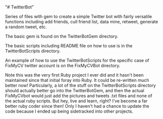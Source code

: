 "# TwitterBot" 

Series of files with gem to create a simple Twitter bot with fairly versatile functions including add friends, cull friend list, data mine, retweet, generate a random tweet, etc.

The basic gem is found on the TwitterBotGem directory.

The basic scripts including README file on how to use is in the TwitterBotScripts directory.

An example of how to use the TwitterBotScripts for the specific case of FixMyCV twitter account is on the FixMyCVBot directory.


Note this was the very first Ruby project I ever did and it hasn't been maintained since that initial foray into Ruby. It could be re-written much better now! Particularly, a lot of the stuff on the TwitterBotScripts directory should actually better go into the TwitterBotGem, and then the actual FixMyCVbot would just add the pictures and tweets .txt files and none of the actual ruby scripts. But hey, live and learn, right? I've become a far better ruby coder since then! Only I haven't had a chance to update the code because I ended up being sidetracked into other projects.
